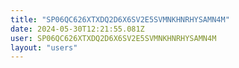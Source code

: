 ```yaml
---
title: "SP06QC626XTXDQ2D6X6SV2E5SVMNKHNRHYSAMN4M"
date: 2024-05-30T12:21:55.081Z
user: SP06QC626XTXDQ2D6X6SV2E5SVMNKHNRHYSAMN4M
layout: "users"
---
```

    